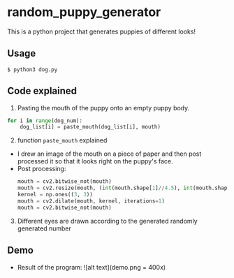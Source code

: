 # random_puppy_generator
This is a python project that generates puppies of different looks!
## Usage
```
$ python3 dog.py
```
## Code explained
1. Pasting the mouth of the puppy onto an empty puppy body.
```python
for i in range(dog_num):
    dog_list[i] = paste_mouth(dog_list[i], mouth)
```
2. function `paste_mouth` explained
- I drew an image of the mouth on a piece of paper and then post processed it so that it looks right on the puppy's face.
- Post processing:
    ```python
    mouth = cv2.bitwise_not(mouth)
    mouth = cv2.resize(mouth, (int(mouth.shape[1]//4.5), int(mouth.shape[0]//4.5)), cv2.INTER_AREA)
    kernel = np.ones((3, 3))
    mouth = cv2.dilate(mouth, kernel, iterations=1)
    mouth = cv2.bitwise_not(mouth)
    ```
3. Different eyes are drawn according to the generated randomly generated number

## Demo
- Result of the program:
![alt text](demo.png = 400x)
